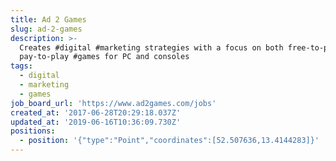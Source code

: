 ```yaml
---
title: Ad 2 Games
slug: ad-2-games
description: >-
  Creates #digital #marketing strategies with a focus on both free-to-play and
  pay-to-play #games for PC and consoles
tags:
  - digital
  - marketing
  - games
job_board_url: 'https://www.ad2games.com/jobs'
created_at: '2017-06-28T20:29:18.037Z'
updated_at: '2019-06-16T10:36:09.730Z'
positions:
  - position: '{"type":"Point","coordinates":[52.507636,13.4144283]}'
---
```



